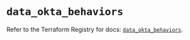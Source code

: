 # `data_okta_behaviors`

Refer to the Terraform Registry for docs: [`data_okta_behaviors`](https://registry.terraform.io/providers/okta/okta/4.18.0/docs/data-sources/behaviors).
